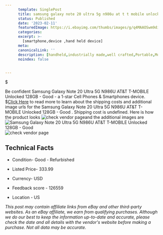 ```yaml
---
      template: SinglePost
      title: samsung galaxy note 20 ultra 5g n986u at t t mobile unlocked 128gb good 
      status: Published
      date: '2023-02-11'
      featuredImage: https://i.ebayimg.com/thumbs/images/g/q4MAAOSwm9diHv4M/s-l225.jpg
      categories: 
      excerpt: >-
        [smartphone,device ,hand held device]
      meta:
      canonicalLink: ''
      description: [handheld,industrially made,well crafted,Portable,Mobile,Compact,Convenient,Lightweight,Maneuverable,Man-portable,Miniature,Carriable,Hand-held,Light,Holdable,Transportable,Mobile device,Pocket-sized,On-the-go,Wireless,Cordless,Compact size,Convenient size, smartphone,device ,hand held device]
      noindex: false
      
        
---
```

$

Be confident Samsung Galaxy Note 20 Ultra 5G N986U AT&T T-MOBILE Unlocked 128GB  -  Good  - a 1-star Cell Phones & Smartphones device.
$[Click Here](https://www.ebay.com/itm/313896978800?hash=item4915b7c970%3Ag%3Aq4MAAOSwm9diHv4M&mkevt=1&mkcid=1&mkrid=711-53200-19255-0&campid=%253CePNCampaignId%253E&customid=%253CreferenceId%253E&toolid=10049) to read more to learn about the shipping costs and additional image urls for the Samsung Galaxy Note 20 Ultra 5G N986U AT&T T-MOBILE Unlocked 128GB  -  Good . Shipping cost is undefined. Here is how the product looks ![check vendor page](https://i.ebayimg.com/thumbs/images/g/q4MAAOSwm9diHv4M/s-l225.jpg)and the additional images are![Samsung Galaxy Note 20 Ultra 5G N986U AT&T T-MOBILE Unlocked 128GB  -  Good ](https://i.ebayimg.com/images/g/q4MAAOSwm9diHv4M/s-l500.jpg)![check vendor page](https://origin-galleryplus.ebayimg.com/ws/web/313896978800_2_0_1/225x225.jpg)



 ## Technical Facts 



     
      

 - Condition- Good - Refurbished 


      

 - Listed Price- 333.99 


      

 - Currency- USD 


      

 - Feedback score - 126559 


      

 - Location - US 


      
      

 *_This post may contain affiliate links from eBay and other third-party websites. As an eBay affiliate, we earn from qualifying purchases. Although we do our best to keep the information up-to-date and accurate, please check the date and all details with the vendor's website before making a purchase. Not all data may be accurate._*






